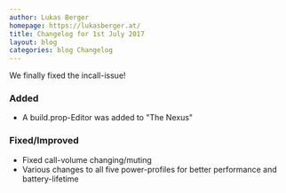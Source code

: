 ```yaml
---
author: Lukas Berger
homepage: https://lukasberger.at/
title: Changelog for 1st July 2017
layout: blog
categories: blog Changelog
---
```

We finally fixed the incall-issue!
<!-- more -->

### Added

 * A build.prop-Editor was added to "The Nexus"

### Fixed/Improved

 * Fixed call-volume changing/muting
 * Various changes to all five power-profiles for better performance and battery-lifetime